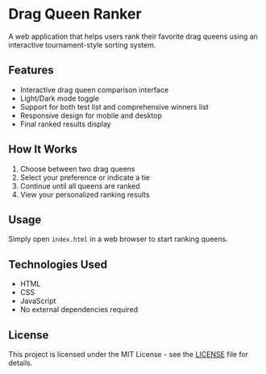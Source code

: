 # Drag Queen Ranker

A web application that helps users rank their favorite drag queens using an interactive tournament-style sorting system.

## Features
- Interactive drag queen comparison interface
- Light/Dark mode toggle
- Support for both test list and comprehensive winners list
- Responsive design for mobile and desktop
- Final ranked results display

## How It Works
1. Choose between two drag queens
2. Select your preference or indicate a tie
3. Continue until all queens are ranked
4. View your personalized ranking results

## Usage
Simply open `index.html` in a web browser to start ranking queens.

## Technologies Used
- HTML
- CSS
- JavaScript
- No external dependencies required

## License
This project is licensed under the MIT License - see the [LICENSE](LICENSE) file for details. 